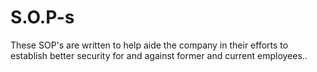 # S.O.P-s
These SOP's are written to help aide the company in their efforts to establish better security for and against former and current employees..
